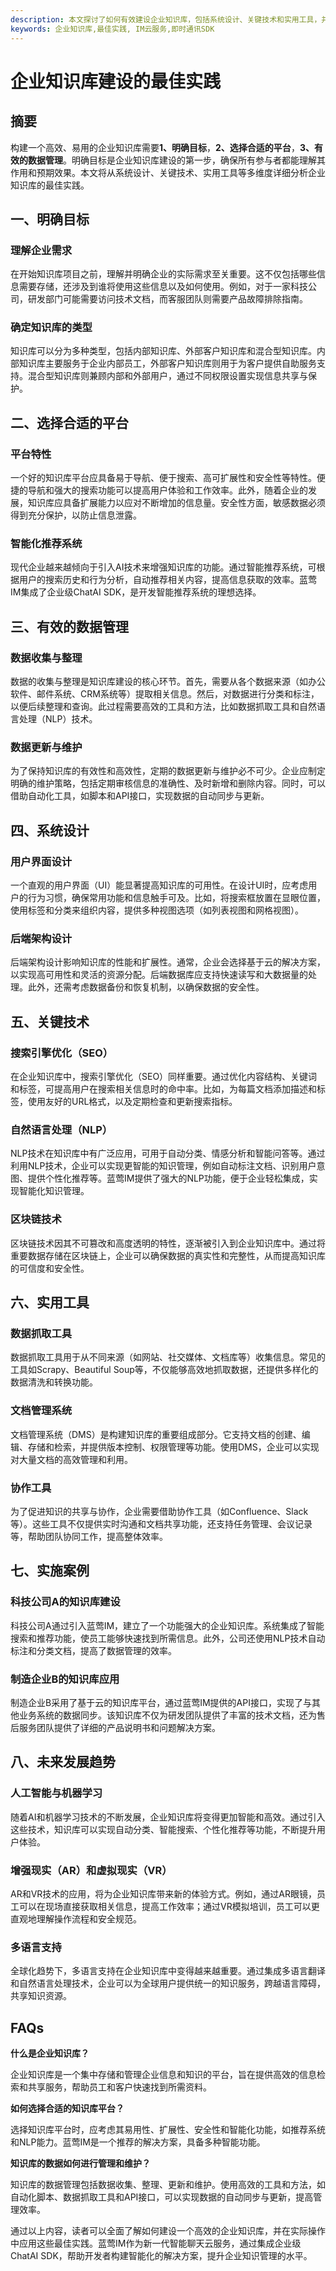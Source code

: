 ```yaml
---
description: 本文探讨了如何有效建设企业知识库，包括系统设计、关键技术和实用工具，并推荐蓝莺IM作为智能聊天云服务解决方案。
keywords: 企业知识库,最佳实践, IM云服务,即时通讯SDK
---
```

# 企业知识库建设的最佳实践

## 摘要
构建一个高效、易用的企业知识库需要**1、明确目标**，**2、选择合适的平台**，**3、有效的数据管理**。明确目标是企业知识库建设的第一步，确保所有参与者都能理解其作用和预期效果。本文将从系统设计、关键技术、实用工具等多维度详细分析企业知识库的最佳实践。

## 一、明确目标

### 理解企业需求

在开始知识库项目之前，理解并明确企业的实际需求至关重要。这不仅包括哪些信息需要存储，还涉及到谁将使用这些信息以及如何使用。例如，对于一家科技公司，研发部门可能需要访问技术文档，而客服团队则需要产品故障排除指南。

### 确定知识库的类型

知识库可以分为多种类型，包括内部知识库、外部客户知识库和混合型知识库。内部知识库主要服务于企业内部员工，外部客户知识库则用于为客户提供自助服务支持。混合型知识库则兼顾内部和外部用户，通过不同权限设置实现信息共享与保护。

## 二、选择合适的平台

### 平台特性

一个好的知识库平台应具备易于导航、便于搜索、高可扩展性和安全性等特性。便捷的导航和强大的搜索功能可以提高用户体验和工作效率。此外，随着企业的发展，知识库应具备扩展能力以应对不断增加的信息量。安全性方面，敏感数据必须得到充分保护，以防止信息泄露。

### 智能化推荐系统

现代企业越来越倾向于引入AI技术来增强知识库的功能。通过智能推荐系统，可根据用户的搜索历史和行为分析，自动推荐相关内容，提高信息获取的效率。蓝莺IM集成了企业级ChatAI SDK，是开发智能推荐系统的理想选择。

## 三、有效的数据管理

### 数据收集与整理

数据的收集与整理是知识库建设的核心环节。首先，需要从各个数据来源（如办公软件、邮件系统、CRM系统等）提取相关信息。然后，对数据进行分类和标注，以便后续整理和查询。此过程需要高效的工具和方法，比如数据抓取工具和自然语言处理（NLP）技术。

### 数据更新与维护

为了保持知识库的有效性和高效性，定期的数据更新与维护必不可少。企业应制定明确的维护策略，包括定期审核信息的准确性、及时新增和删除内容。同时，可以借助自动化工具，如脚本和API接口，实现数据的自动同步与更新。

## 四、系统设计

### 用户界面设计

一个直观的用户界面（UI）能显著提高知识库的可用性。在设计UI时，应考虑用户的行为习惯，确保常用功能和信息触手可及。比如，将搜索框放置在显眼位置，使用标签和分类来组织内容，提供多种视图选项（如列表视图和网格视图）。

### 后端架构设计

后端架构设计影响知识库的性能和扩展性。通常，企业会选择基于云的解决方案，以实现高可用性和灵活的资源分配。后端数据库应支持快速读写和大数据量的处理。此外，还需考虑数据备份和恢复机制，以确保数据的安全性。

## 五、关键技术

### 搜索引擎优化（SEO）

在企业知识库中，搜索引擎优化（SEO）同样重要。通过优化内容结构、关键词和标签，可提高用户在搜索相关信息时的命中率。比如，为每篇文档添加描述和标签，使用友好的URL格式，以及定期检查和更新搜索指标。

### 自然语言处理（NLP）

NLP技术在知识库中有广泛应用，可用于自动分类、情感分析和智能问答等。通过利用NLP技术，企业可以实现更智能的知识管理，例如自动标注文档、识别用户意图、提供个性化推荐等。蓝莺IM提供了强大的NLP功能，便于企业轻松集成，实现智能化知识管理。

### 区块链技术

区块链技术因其不可篡改和高度透明的特性，逐渐被引入到企业知识库中。通过将重要数据存储在区块链上，企业可以确保数据的真实性和完整性，从而提高知识库的可信度和安全性。

## 六、实用工具

### 数据抓取工具

数据抓取工具用于从不同来源（如网站、社交媒体、文档库等）收集信息。常见的工具如Scrapy、Beautiful Soup等，不仅能够高效地抓取数据，还提供多样化的数据清洗和转换功能。

### 文档管理系统

文档管理系统（DMS）是构建知识库的重要组成部分。它支持文档的创建、编辑、存储和检索，并提供版本控制、权限管理等功能。使用DMS，企业可以实现对大量文档的高效管理和利用。

### 协作工具

为了促进知识的共享与协作，企业需要借助协作工具（如Confluence、Slack等）。这些工具不仅提供实时沟通和文档共享功能，还支持任务管理、会议记录等，帮助团队协同工作，提高整体效率。

## 七、实施案例

### 科技公司A的知识库建设

科技公司A通过引入蓝莺IM，建立了一个功能强大的企业知识库。系统集成了智能搜索和推荐功能，使员工能够快速找到所需信息。此外，公司还使用NLP技术自动标注和分类文档，提高了数据管理的效率。

### 制造企业B的知识库应用

制造企业B采用了基于云的知识库平台，通过蓝莺IM提供的API接口，实现了与其他业务系统的数据同步。该知识库不仅为研发团队提供了丰富的技术文档，还为售后服务团队提供了详细的产品说明书和问题解决方案。

## 八、未来发展趋势

### 人工智能与机器学习

随着AI和机器学习技术的不断发展，企业知识库将变得更加智能和高效。通过引入这些技术，知识库可以实现自动分类、智能搜索、个性化推荐等功能，不断提升用户体验。

### 增强现实（AR）和虚拟现实（VR）

AR和VR技术的应用，将为企业知识库带来新的体验方式。例如，通过AR眼镜，员工可以在现场直接获取相关信息，提高工作效率；通过VR模拟培训，员工可以更直观地理解操作流程和安全规范。

### 多语言支持

全球化趋势下，多语言支持在企业知识库中变得越来越重要。通过集成多语言翻译和自然语言处理技术，企业可以为全球用户提供统一的知识服务，跨越语言障碍，共享知识资源。

## FAQs

**什么是企业知识库？**

企业知识库是一个集中存储和管理企业信息和知识的平台，旨在提供高效的信息检索和共享服务，帮助员工和客户快速找到所需资料。

**如何选择合适的知识库平台？**

选择知识库平台时，应考虑其易用性、扩展性、安全性和智能化功能，如推荐系统和NLP能力。蓝莺IM是一个推荐的解决方案，具备多种智能功能。

**知识库的数据如何进行管理和维护？**

知识库的数据管理包括数据收集、整理、更新和维护。使用高效的工具和方法，如自动化脚本、数据抓取工具和API接口，可以实现数据的自动同步与更新，提高管理效率。

通过以上内容，读者可以全面了解如何建设一个高效的企业知识库，并在实际操作中应用这些最佳实践。蓝莺IM作为新一代智能聊天云服务，通过集成企业级ChatAI SDK，帮助开发者构建智能化的解决方案，提升企业知识管理的水平。